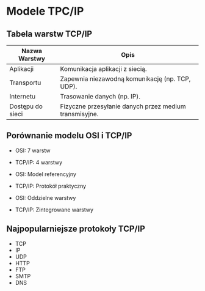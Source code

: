 # Modele TPC/IP

## Tabela warstw TCP/IP

| Nazwa Warstwy    | Opis                                                     |
|------------------|----------------------------------------------------------|
| Aplikacji        | Komunikacja aplikacji z siecią.                          |
| Transportu       | Zapewnia niezawodną komunikację (np. TCP, UDP).          |
| Internetu        | Trasowanie danych (np. IP).                              |
| Dostępu do sieci | Fizyczne przesyłanie danych przez medium transmisyjne.   |

## Porównanie modelu OSI i TCP/IP

- OSI: 7 warstw  
- TCP/IP: 4 warstwy

- OSI: Model referencyjny  
- TCP/IP: Protokół praktyczny

- OSI: Oddzielne warstwy  
- TCP/IP: Zintegrowane warstwy

## Najpopularniejsze protokoły TCP/IP

- TCP
- IP
- UDP
- HTTP
- FTP
- SMTP
- DNS
